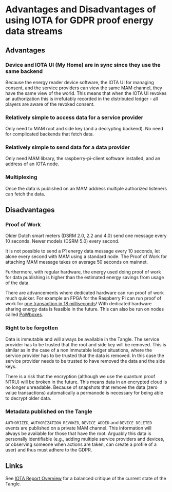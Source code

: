 # Advantages and Disadvantages of using IOTA for GDPR proof energy data streams

## Advantages

### Device and IOTA UI (My Home) are in sync since they use the same backend
Because the energy reader device software, the IOTA UI for managing consent, and the service providers can view the same MAM channel, they have the same view of the world. This means that when the IOTA UI revokes an authorization this is irrefutably recorded in the distributed ledger - all players are aware of the revoked consent.

### Relatively simple to access data for a service provider
Only need to MAM root and side key (and a decrypting backend). No need for complicated backends that fetch data.

### Relatively simple to send data for a data provider
Only need MAM library, the raspberry-pi-client software installed, and an address of an IOTA node.

### Multiplexing
Once the data is published on an MAM address multiple authorized listeners can fetch the data.

## Disadvantages

### Proof of Work
Older Dutch smart meters (DSRM 2.0, 2.2 and 4.0) send one message every 10 seconds. Newer models (DSRM 5.0) every second.

It is not possible to send a P1 energy data message every 10 seconds, let alone every second with MAM using a standard node. The Proof of Work for attaching MAM message takes on average 50 seconds on mainnet.

Furthermore, with regular hardware, the energy used doing proof of work for data publishing is higher than the estimated energy savings from usage of the data. 

There are advancements where dedicated hardware can run proof of work much quicker. For example an FPGA for the Raspberry Pi can run proof of work for [one transaction in 18 milliseconds](https://twitter.com/green_protocol/status/1010442578523664387)! With dedicated hardware sharing energy data is feasible in the future. This can also be run on nodes called [PoWboxes](https://blog.iota.org/relaunching-the-powbox-d392236b6939).

### Right to be forgotten
Data is immutable and will always be available in the Tangle. The service provider has to be trusted that the root and side key will be removed. This is similar as in the case of a non immutable ledger situations, where the service provider has to be trusted that the data is removed. In this case the service provider needs to be trusted to have removed the data and the side keys.

There is a risk that the encryption (although we use the quantum proof NTRU) will be broken in the future. This means data in an encrypted cloud is no longer unreadable. Because of snapshots that remove the data (zero value transactions) automatically a permanode is necessary for being able to decrypt older data.

### Metadata published on the Tangle

`AUTHORIZED`, `AUTHORIZATION_REVOKED`, `DEVICE_ADDED` and `DEVICE_DELETED` events are published on a private MAM channel. This information will always be available for those that have the root. Arguably this data is personally identifiable (e.g., adding multiple service providers and devices, or observing someone when actions are taken, can create a profile of a user) and thus must adhere to the GDPR.

## Links

See [IOTA Report Overview](https://medium.com/konfid-io-blockchain-reports/iota-report-decoding-the-tangle-part-4-4-939543ac0050) for a balanced critique of the current state of the Tangle.
